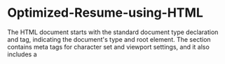 # Optimized-Resume-using-HTML
The HTML document starts with the standard document type declaration <!DOCTYPE html> and <html> tag, indicating the document's type and root element.
  The <head> section contains meta tags for character set and viewport settings, and it also includes a <title> tag for the document title.
  Inline styles are applied within HTML elements using the style attribute for simple styling, such as text alignment (text-align) and font styles.
Tables
  Tables (<table>) are employed for structured presentation, particularly in the Profile and Education sections.
  In the Profile section, a table is used to display contact information and online profiles side by side, providing a neat and organized layout.
  Each row in the table represents a piece of information, and the <td> (table data) elements within each row contain specific details like location, phone number, email, and links to various online profiles.
Links
  Hyperlinks are created using the <a> (anchor) element with the href attribute specifying the destination URL. Each link leads to external resources like social media profiles, certificates, or project             repositories.
Forms
  Forms are employed for interactive elements, such as the declaration section where users agree to the provided information.
  Checkboxes (<input type="checkbox">) are used for agreement checkboxes, allowing users to confirm the accuracy of the information provided.
  Date input is included using the <input type="date"> element, providing a convenient way for users to enter dates.
  File upload functionality is integrated using the <input type="file"> element within a <form> tag, allowing users to upload signature files. The enctype="multipart/form-data" attribute is added to the form to     support file uploads.
  By utilizing these HTML elements and attributes effectively, the code structures and presents the resume content in a well-organized and accessible manner, facilitating easy readability and navigation for both    users and potential employers.
Content Presentation
  Text content is structured and formatted using appropriate HTML tags. Headings are marked up using <h2> and <h3> tags for hierarchical organization.
  Contact information and online profiles are presented in a tabular format using the <table> element. Each piece of information is placed within <td> (table data) elements.
  Projects, achievements, extra-curricular activities, and interests are listed using <ul> (unordered list) and <li> (list item) elements for clear presentation.





